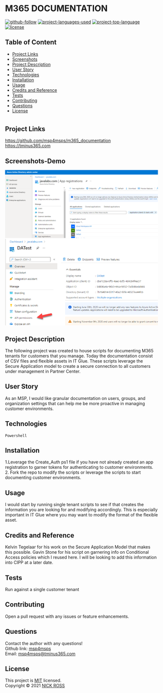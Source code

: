 # M365 DOCUMENTATION

[![github-follow](https://img.shields.io/github/followers/msp4msps?label=Follow&logoColor=purple&style=social)](https://github.com/msp4msps)
[![project-languages-used](https://img.shields.io/github/languages/count/msp4msps/m365_documentation?color=important)](https://github.com/msp4msps/m365_documentation)
[![project-top-language](https://img.shields.io/github/languages/top/msp4msps/m365_documentation?color=blueviolet)](https://github.com/msp4msps/m365_documentation)
[![license](https://img.shields.io/badge/License-MIT-brightgreen.svg)](https://choosealicense.com/licenses/mit/)

## Table of Content

- [ Project Links ](#Project-Links)
- [ Screenshots](#Screenshots)
- [ Project Description ](#Project-Description)
- [ User Story ](#User-Story)
- [ Technologies ](#Technologies)
- [ Installation ](#Installation)
- [ Usage ](#Usage)
- [ Credits and Reference ](#Credits-and-Reference)
- [ Tests ](#Tests)
- [ Contributing ](#Contributing)
- [ Questions ](#Questions)
- [ License ](#License)

#

## Project Links

https://github.com/msp4msps/m365_documentation<br>
https://tminus365.com

## Screenshots-Demo

<kbd>![screenshot1](Assets/Screenshot1.png)</kbd><kbd>![screenshot2](Assets/Screenshot2.png)</kbd>

## Project Description

The following project was created to house scripts for documenting M365 tenants for customers that you manage. Today the documentation consist of CSV files and flexible assets in IT Glue. These scripts leverage the Secure Application model to create a secure connection to all customers under management in Partner Center.

## User Story

As an MSP, I would like granular documentation on users, groups, and organization settings that can help me be more proactive in managing customer environments.

## Technologies

```
Powershell
```

## Installation

1.Leverage the Create_Auth ps1 file if you have not already created an app registration to garner tokens for authenticating to customer environments. 2. Fork the repo to modify the scripts or leverage the scripts to start documenting customer environments.

## Usage

I would start by running single tenant scripts to see if that creates the information you are looking for and modifying accordingly. This is especially important in IT Glue where you may want to modify the format of the flexible asset.

## Credits and Reference

Kelvin Tegelaar for his work on the Secure Application Model that makes this possible. Gavin Stone for his script on garnering info on Conditional Access policies which I reused here. I will be looking to add this information into CIPP at a later date.

## Tests

Run against a single customer tenant

## Contributing

Open a pull request with any issues or feature enhancements.

## Questions

Contact the author with any questions!<br>
Github link: [msp4msps](https://github.com/msp4msps)<br>
Email: msp4msps@tminus365.com

## License

This project is [MIT](https://choosealicense.com/licenses/mit/) licensed.<br />
Copyright © 2021 [NICK ROSS](https://github.com/msp4msps)
